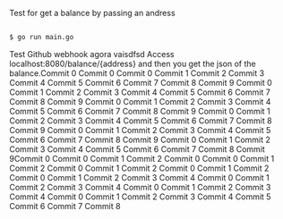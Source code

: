 Test for get a balance by passing an andress

```sh

$ go run main.go

```
Test Github webhook agora vaisdfsd
Access localhost:8080/balance/{address} and then you get the json of the balance.Commit 0
Commit 0
Commit 0
Commit 1
Commit 2
Commit 3
Commit 4
Commit 5
Commit 6
Commit 7
Commit 8
Commit 9
Commit 0
Commit 1
Commit 2
Commit 3
Commit 4
Commit 5
Commit 6
Commit 7
Commit 8
Commit 9
Commit 0
Commit 1
Commit 2
Commit 3
Commit 4
Commit 5
Commit 6
Commit 7
Commit 8
Commit 9
Commit 0
Commit 1
Commit 2
Commit 3
Commit 4
Commit 5
Commit 6
Commit 7
Commit 8
Commit 9
Commit 0
Commit 1
Commit 2
Commit 3
Commit 4
Commit 5
Commit 6
Commit 7
Commit 8
Commit 9
Commit 0
Commit 1
Commit 2
Commit 3
Commit 4
Commit 5
Commit 6
Commit 7
Commit 8
Commit 9Commit 0
Commit 0
Commit 1
Commit 2
Commit 0
Commit 0
Commit 1
Commit 2
Commit 0
Commit 1
Commit 2
Commit 0
Commit 1
Commit 2
Commit 0
Commit 1
Commit 2
Commit 3
Commit 4
Commit 0
Commit 1
Commit 2
Commit 3
Commit 4
Commit 0
Commit 1
Commit 2
Commit 3
Commit 4
Commit 0
Commit 1
Commit 2
Commit 3
Commit 4
Commit 5
Commit 6
Commit 7
Commit 8
